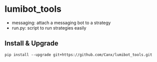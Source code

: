 # lumibot_tools

- messaging: attach a messaging bot to a strategy
- run.py: script to run strategies easily

## Install & Upgrade

```
pip install --upgrade git+https://github.com/Canx/lumibot_tools.git
```



